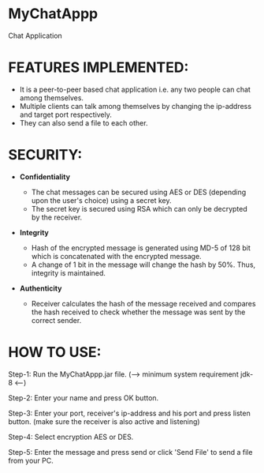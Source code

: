 # MyChatAppp
Chat Application 

# FEATURES IMPLEMENTED:
 - It is a peer-to-peer based chat application i.e. any two people can chat among themselves.
 - Multiple clients can talk among themselves by changing the ip-address and target port respectively.
 - They can also send a file to each other.

# SECURITY:
   - **Confidentiality**
      * The chat messages can be secured using AES or DES (depending upon the user's choice) using a secret key.
      * The secret key is secured using RSA which can only be decrypted by the receiver.

   - **Integrity**
      * Hash of the encrypted message is generated using MD-5 of 128 bit which is concatenated with the encrypted message.
      * A change of 1 bit in the message will change the hash by 50%. Thus, integrity is maintained.
	
   - **Authenticity**
      * Receiver calculates the hash of the message received and compares the hash received to check whether the message was 		 sent by the correct sender.

# HOW TO USE:
  Step-1: Run the MyChatAppp.jar file. (--> minimum system requirement jdk-8 <--)
  
  Step-2: Enter your name and press OK button.
  
  Step-3: Enter your port, receiver's ip-address and his port and press listen button. (make sure the receiver is also active and 
          listening)
  
  Step-4: Select encryption AES or DES.
  
  Step-5: Enter the message and press send or click 'Send File' to send a file from your PC.
